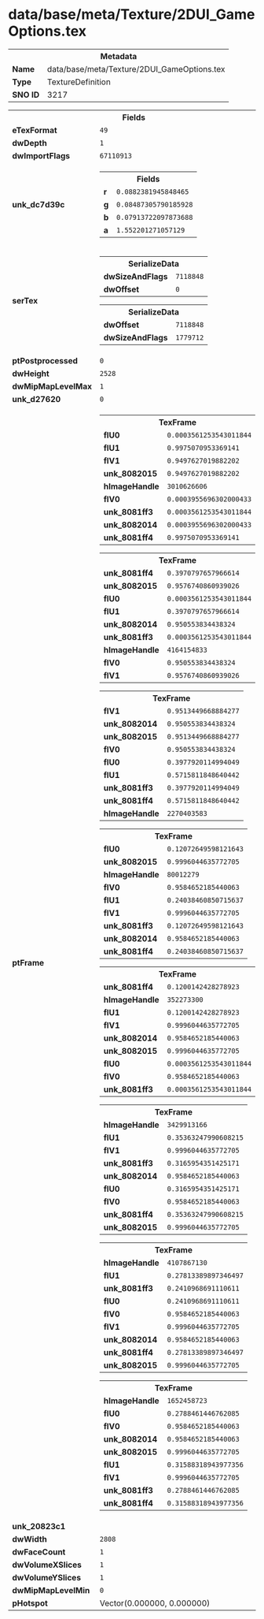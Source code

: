 <h1>data/base/meta/Texture/2DUI_GameOptions.tex</h1><table><tr><th colspan="100%">Metadata</th></tr><tr><td><b>Name</b></td><td>data/base/meta/Texture/2DUI_GameOptions.tex</td></tr><tr><td><b>Type</b></td><td>TextureDefinition</td></tr><tr><td><b>SNO ID</b></td><td>3217</td></tr></table>

<table><tr><th colspan="100%">Fields</th></tr><tr><td><b>eTexFormat</b></td><td><code>49</code></td></tr><tr><td><b>dwDepth</b></td><td><code>1</code></td></tr><tr><td><b>dwImportFlags</b></td><td><code>67110913</code></td></tr><tr><td><b>unk_dc7d39c</b></td><td><table><tr><th colspan="100%">Fields</th></tr><tr><td><b>r</b></td><td><code>0.0882381945848465</code></td></tr><tr><td><b>g</b></td><td><code>0.08487305790185928</code></td></tr><tr><td><b>b</b></td><td><code>0.07913722097873688</code></td></tr><tr><td><b>a</b></td><td><code>1.552201271057129</code></td></tr></table>

</td></tr><tr><td><b>serTex</b></td><td><table><tr><th colspan="100%">SerializeData</th></tr><tr><td><b>dwSizeAndFlags</b></td><td><code>7118848</code></td></tr><tr><td><b>dwOffset</b></td><td><code>0</code></td></tr></table>


<table><tr><th colspan="100%">SerializeData</th></tr><tr><td><b>dwOffset</b></td><td><code>7118848</code></td></tr><tr><td><b>dwSizeAndFlags</b></td><td><code>1779712</code></td></tr></table>


</td></tr><tr><td><b>ptPostprocessed</b></td><td><code>0</code></td></tr><tr><td><b>dwHeight</b></td><td><code>2528</code></td></tr><tr><td><b>dwMipMapLevelMax</b></td><td><code>1</code></td></tr><tr><td><b>unk_d27620</b></td><td><code>0</code></td></tr><tr><td><b>ptFrame</b></td><td><table><tr><th colspan="100%">TexFrame</th></tr><tr><td><b>flU0</b></td><td><code>0.0003561253543011844</code></td></tr><tr><td><b>flU1</b></td><td><code>0.9975070953369141</code></td></tr><tr><td><b>flV1</b></td><td><code>0.9497627019882202</code></td></tr><tr><td><b>unk_8082015</b></td><td><code>0.9497627019882202</code></td></tr><tr><td><b>hImageHandle</b></td><td><code>3010626606</code></td></tr><tr><td><b>flV0</b></td><td><code>0.0003955696302000433</code></td></tr><tr><td><b>unk_8081ff3</b></td><td><code>0.0003561253543011844</code></td></tr><tr><td><b>unk_8082014</b></td><td><code>0.0003955696302000433</code></td></tr><tr><td><b>unk_8081ff4</b></td><td><code>0.9975070953369141</code></td></tr></table>


<table><tr><th colspan="100%">TexFrame</th></tr><tr><td><b>unk_8081ff4</b></td><td><code>0.3970797657966614</code></td></tr><tr><td><b>unk_8082015</b></td><td><code>0.9576740860939026</code></td></tr><tr><td><b>flU0</b></td><td><code>0.0003561253543011844</code></td></tr><tr><td><b>flU1</b></td><td><code>0.3970797657966614</code></td></tr><tr><td><b>unk_8082014</b></td><td><code>0.950553834438324</code></td></tr><tr><td><b>unk_8081ff3</b></td><td><code>0.0003561253543011844</code></td></tr><tr><td><b>hImageHandle</b></td><td><code>4164154833</code></td></tr><tr><td><b>flV0</b></td><td><code>0.950553834438324</code></td></tr><tr><td><b>flV1</b></td><td><code>0.9576740860939026</code></td></tr></table>


<table><tr><th colspan="100%">TexFrame</th></tr><tr><td><b>flV1</b></td><td><code>0.9513449668884277</code></td></tr><tr><td><b>unk_8082014</b></td><td><code>0.950553834438324</code></td></tr><tr><td><b>unk_8082015</b></td><td><code>0.9513449668884277</code></td></tr><tr><td><b>flV0</b></td><td><code>0.950553834438324</code></td></tr><tr><td><b>flU0</b></td><td><code>0.3977920114994049</code></td></tr><tr><td><b>flU1</b></td><td><code>0.5715811848640442</code></td></tr><tr><td><b>unk_8081ff3</b></td><td><code>0.3977920114994049</code></td></tr><tr><td><b>unk_8081ff4</b></td><td><code>0.5715811848640442</code></td></tr><tr><td><b>hImageHandle</b></td><td><code>2270403583</code></td></tr></table>


<table><tr><th colspan="100%">TexFrame</th></tr><tr><td><b>flU0</b></td><td><code>0.12072649598121643</code></td></tr><tr><td><b>unk_8082015</b></td><td><code>0.9996044635772705</code></td></tr><tr><td><b>hImageHandle</b></td><td><code>80012279</code></td></tr><tr><td><b>flV0</b></td><td><code>0.9584652185440063</code></td></tr><tr><td><b>flU1</b></td><td><code>0.24038460850715637</code></td></tr><tr><td><b>flV1</b></td><td><code>0.9996044635772705</code></td></tr><tr><td><b>unk_8081ff3</b></td><td><code>0.12072649598121643</code></td></tr><tr><td><b>unk_8082014</b></td><td><code>0.9584652185440063</code></td></tr><tr><td><b>unk_8081ff4</b></td><td><code>0.24038460850715637</code></td></tr></table>


<table><tr><th colspan="100%">TexFrame</th></tr><tr><td><b>unk_8081ff4</b></td><td><code>0.1200142428278923</code></td></tr><tr><td><b>hImageHandle</b></td><td><code>352273300</code></td></tr><tr><td><b>flU1</b></td><td><code>0.1200142428278923</code></td></tr><tr><td><b>flV1</b></td><td><code>0.9996044635772705</code></td></tr><tr><td><b>unk_8082014</b></td><td><code>0.9584652185440063</code></td></tr><tr><td><b>unk_8082015</b></td><td><code>0.9996044635772705</code></td></tr><tr><td><b>flU0</b></td><td><code>0.0003561253543011844</code></td></tr><tr><td><b>flV0</b></td><td><code>0.9584652185440063</code></td></tr><tr><td><b>unk_8081ff3</b></td><td><code>0.0003561253543011844</code></td></tr></table>


<table><tr><th colspan="100%">TexFrame</th></tr><tr><td><b>hImageHandle</b></td><td><code>3429913166</code></td></tr><tr><td><b>flU1</b></td><td><code>0.35363247990608215</code></td></tr><tr><td><b>flV1</b></td><td><code>0.9996044635772705</code></td></tr><tr><td><b>unk_8081ff3</b></td><td><code>0.3165954351425171</code></td></tr><tr><td><b>unk_8082014</b></td><td><code>0.9584652185440063</code></td></tr><tr><td><b>flU0</b></td><td><code>0.3165954351425171</code></td></tr><tr><td><b>flV0</b></td><td><code>0.9584652185440063</code></td></tr><tr><td><b>unk_8081ff4</b></td><td><code>0.35363247990608215</code></td></tr><tr><td><b>unk_8082015</b></td><td><code>0.9996044635772705</code></td></tr></table>


<table><tr><th colspan="100%">TexFrame</th></tr><tr><td><b>hImageHandle</b></td><td><code>4107867130</code></td></tr><tr><td><b>flU1</b></td><td><code>0.27813389897346497</code></td></tr><tr><td><b>unk_8081ff3</b></td><td><code>0.2410968691110611</code></td></tr><tr><td><b>flU0</b></td><td><code>0.2410968691110611</code></td></tr><tr><td><b>flV0</b></td><td><code>0.9584652185440063</code></td></tr><tr><td><b>flV1</b></td><td><code>0.9996044635772705</code></td></tr><tr><td><b>unk_8082014</b></td><td><code>0.9584652185440063</code></td></tr><tr><td><b>unk_8081ff4</b></td><td><code>0.27813389897346497</code></td></tr><tr><td><b>unk_8082015</b></td><td><code>0.9996044635772705</code></td></tr></table>


<table><tr><th colspan="100%">TexFrame</th></tr><tr><td><b>hImageHandle</b></td><td><code>1652458723</code></td></tr><tr><td><b>flU0</b></td><td><code>0.2788461446762085</code></td></tr><tr><td><b>flV0</b></td><td><code>0.9584652185440063</code></td></tr><tr><td><b>unk_8082014</b></td><td><code>0.9584652185440063</code></td></tr><tr><td><b>unk_8082015</b></td><td><code>0.9996044635772705</code></td></tr><tr><td><b>flU1</b></td><td><code>0.31588318943977356</code></td></tr><tr><td><b>flV1</b></td><td><code>0.9996044635772705</code></td></tr><tr><td><b>unk_8081ff3</b></td><td><code>0.2788461446762085</code></td></tr><tr><td><b>unk_8081ff4</b></td><td><code>0.31588318943977356</code></td></tr></table>


</td></tr><tr><td><b>unk_20823c1</b></td><td></td></tr><tr><td><b>dwWidth</b></td><td><code>2808</code></td></tr><tr><td><b>dwFaceCount</b></td><td><code>1</code></td></tr><tr><td><b>dwVolumeXSlices</b></td><td><code>1</code></td></tr><tr><td><b>dwVolumeYSlices</b></td><td><code>1</code></td></tr><tr><td><b>dwMipMapLevelMin</b></td><td><code>0</code></td></tr><tr><td><b>pHotspot</b></td><td>Vector(0.000000, 0.000000)</td></tr></table>

